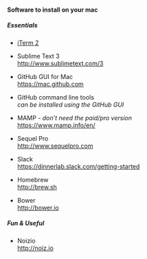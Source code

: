 #### Software to install on your mac

##### Essentials
- [iTerm 2](https://www.iterm2.com)

- Sublime Text 3  
http://www.sublimetext.com/3

- GitHub GUI for Mac  
https://mac.github.com

- GitHub command line tools  
_can be installed using the GitHub GUI_

- MAMP - *don’t need the paid/pro version*  
https://www.mamp.info/en/

- Sequel Pro  
http://www.sequelpro.com

- Slack  
https://dinnerlab.slack.com/getting-started

- Homebrew  
http://brew.sh

- Bower  
http://bower.io

##### Fun & Useful
- Noizio  
http://noiz.io